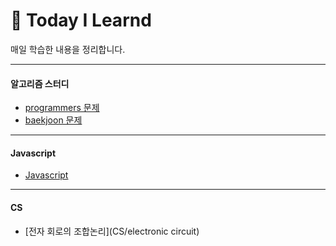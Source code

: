 # 📕 Today I Learnd

매일 학습한 내용을 정리합니다.

---

#### **알고리즘 스터디**

- [programmers 문제](algorithm/programmers)
- [baekjoon 문제](algorithm/baekjoon)

---

#### **Javascript**

- [Javascript](javastript)

---

#### **CS**

- [전자 회로의 조합논리](CS/electronic circuit)
